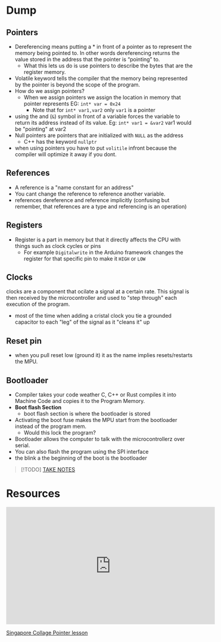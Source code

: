 

# Dump


## Pointers
- Dereferencing means putting a * in front of a pointer as to represent the memory being pointed to. In other words dereferencing returns the value stored in the address that the pointer is “pointing” to.
	- What this lets us do is use pointers to describe the bytes that are the register memory.
- Volatile keyword tells the compiler that the memory being represented by the pointer is beyond the scope of the program.
-  How do we assign pointers?
	- When we assign pointers we assign the location in memory that pointer represents EG: `int* var = 0x24`
		- Note that for `int* var1,var2` only `var1` is a pointer
- using the and (`&`) symbol in front of a variable forces the variable to return its address instead of its value. Eg: `int* var1 = &var2` var1 would be "pointing" at var2
- Null pointers are pointers that are initialized with `NULL` as the address
	- C++ has the keyword `nullptr`
- when using pointers you have to put `volitile` infront because the compiler will optimize it away if you dont.

## References 
- A reference is a "name constant for an address"
- You cant change the reference to reference another variable.
- references dereference and reference implicitly (confusing but remember, that references are a type and referencing is an operation)


## Registers 
- Register is a part in memory but that it directly affects the CPU with things such as clock cycles or pins
	- For example `Digitalwrite` in the Arduino framework changes the register for that specific pin to make it `HIGH` or `LOW`


## Clocks 
clocks are a component that ocilate a signal at a certain rate. This signal is then received by the microcontroller and used to "step through" each execution of the program.
-  most of the time when adding a cristal clock you tie a grounded capacitor to each "leg" of the signal as it "cleans it" up

## Reset pin
- when you pull reset low (ground it) it as the name implies resets/restarts the MPU. 

## Bootloader
-  Compiler takes your code weather C, C++ or Rust compiles it into Machine Code and copies it to the Program Memory.
- **Boot flash Section**
	- boot flash section is where the bootloader is stored 
- Activating the boot fuse makes the MPU start from the bootloader instead of the program mem.
	- Would this lock the program?
- Bootloader allows the computer to talk with the microcontrollerz over serial.
- You can also flash the program using the SPI interface
- the blink a the beginning of the boot is the bootloader



> [!TODO] [TAKE NOTES](https://www.kernel.org/doc/html/latest/process/volatile-considered-harmful.html)



# Resources 

<iframe width="560" height="315" src="https://www.youtube.com/embed/videoseries?si=rrpEZGPLJH854Z1q&amp;list=PLNyfXcjhOAwOF-7S-ZoW2wuQ6Y-4hfjMR" title="YouTube video player" frameborder="0" allow="accelerometer; autoplay; clipboard-write; encrypted-media; gyroscope; picture-in-picture; web-share" referrerpolicy="strict-origin-when-cross-origin" allowfullscreen></iframe>

[Singapore Collage Pointer lesson](https://www3.ntu.edu.sg/home/ehchua/programming/cpp/cp4_PointerReference.html)

